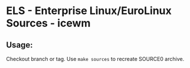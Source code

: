 # ELS - Enterprise Linux/EuroLinux Sources - icewm
 
## Usage:
  Checkout branch or tag. Use `make sources` to recreate  SOURCE0 archive.

